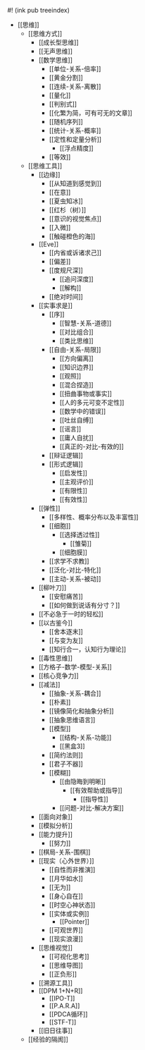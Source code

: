 #! (ink pub treeindex)

- [[思维]]
	- [[思维方式]]
		- [[成长型思维]]
		- [[无声思维]]
		- [[数学思维]]
			- [[单位-关系-倍率]]
			- [[黄金分割]]
			- [[连续-关系-离散]]
			- [[量化]]
			- [[判别式]]
			- [[化繁为简，可有可无的文章]]
			- [[随机序列]]
			- [[统计-关系-概率]]
			- [[定性和定量分析]]
				- [[浮点精度]]
			- [[等效]]
	- [[思维工具]]
		- [[边缘]]
			- [[从知道到感觉到]]
			- [[在意]]
			- [[夏虫知冰]]
			- [[红杉（树）]]
			- [[意识的视觉焦点]]
			- [[入微]]
			- [[触碰橙色的海]]
		- [[Eve]]
			- [[内省或诉诸求己]]
			- [[偏差]]
			- [[度规尺深]]
				- [[追问深度]]
				- [[解构]]
			- [[绝对时间]]
		- [[实事求是]]
			- [[序]]
				- [[智慧-关系-道德]]
				- [[对比组合]]
				- [[类比思维]]
			- [[自由-关系-局限]]
				- [[方向偏离]]
				- [[知识边界]]
				- [[观照]]
				- [[混合捏造]]
				- [[扭曲事物或事实]]
				- [[人的多元可变不定性]]
				- [[数学中的错误]]
				- [[吐丝自缚]]
				- [[谣言]]
				- [[庸人自扰]]
				- [[真正的-对比-有效的]]
			- [[辩证逻辑]]
			- [[形式逻辑]]
				- [[启发性]]
				- [[主观评价]]
				- [[有限性]]
				- [[有效性]]
		- [[弹性]]
			- [[多样性、概率分布以及丰富性]]
			- [[细胞]]
				- [[选择透过性]]
					- [[雏菊]]
				- [[细胞膜]]
			- [[求学不求教]]
			- [[泛化-对比-特化]]
			- [[主动-关系-被动]]
		- [[柳叶刀]]
			- [[安慰痛苦]]
			- [[如何做到说话有分寸？]]
		- [[不必急于一时的轻松]]
		- [[以古鉴今]]
			- [[舍本逐末]]
			- [[与变为友]]
			- [[知行合一，认知行为理论]]
		- [[毒性思维]]
		- [[方格子-数学-模型-关系]]
		- [[核心竞争力]]
		- [[减法]]
			- [[抽象-关系-耦合]]
			- [[朴素]]
			- [[镜像简化和抽象分析]]
			- [[抽象思维语言]]
			- [[模型]]
				- [[结构-关系-功能]]
				- [[黑盒3]]
			- [[简约法则]]
			- [[君子不器]]
			- [[模糊]]
				- [[由隐晦到明晰]]
					- [[有效帮助或指导]]
						- [[指导性]]
				- [[问题-对比-解决方案]]
		- [[面向对象]]
		- [[模拟分析]]
		- [[能力提升]]
			- [[努力]]
		- [[棋局-关系-围棋]]
		- [[现实（心外世界）]]
			- [[自性而非推演]]
			- [[月华如水]]
			- [[无为]]
			- [[身心自在]]
			- [[时空心神状态]]
			- [[实体或实例]]
				- [[Pointer]]
			- [[可观世界]]
			- [[现实浪漫]]
		- [[思维视觉]]
			- [[可视化思考]]
			- [[思维导图]]
			- [[正负形]]
		- [[溯源工具]]
		- [[DPM 1+N+R]]
			- [[IPO-T]]
			- [[P.A.R.A]]
			- [[PDCA循环]]
			- [[STF-T]]
		- [[旧日往事]]
	- [[经验的隔阂]]